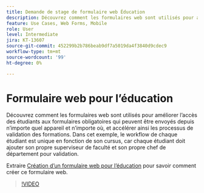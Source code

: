 ```yaml
---
title: Demande de stage de formulaire web Éducation
description: Découvrez comment les formulaires web sont utilisés pour améliorer l’accès des étudiants aux formulaires obligatoires
feature: Use Cases, Web Forms, Mobile
role: User
level: Intermediate
jira: KT-13607
source-git-commit: 452299b2b786beab9df7a5019da4f3840d9cdec9
workflow-type: tm+mt
source-wordcount: '99'
ht-degree: 0%

---
```


# Formulaire web pour l’éducation

Découvrez comment les formulaires web sont utilisés pour améliorer l’accès des étudiants aux formulaires obligatoires qui peuvent être envoyés depuis n’importe quel appareil et n’importe où, et accélérer ainsi les processus de validation des formations. Dans cet exemple, le workflow de chaque étudiant est unique en fonction de son cursus, car chaque étudiant doit ajouter son propre superviseur de faculté et son propre chef de département pour validation.

Extraire [Création d’un formulaire web pour l’éducation](usecase-edu-intern-create.md) pour savoir comment créer ce formulaire web.

>[!VIDEO](https://video.tv.adobe.com/v/3421773?quality=12&learn=on&hidetitle=true)
